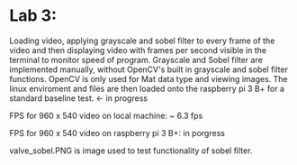 # Lab 3:

Loading video, applying grayscale and sobel filter to every frame of the video and then displaying video with frames per second visible in the terminal to monitor speed of program. Grayscale and Sobel filter are implemented manually, without OpenCV's built in grayscale and sobel filter functions. OpenCV is only used for Mat data type and viewing images. The linux enviroment and files are then loaded onto the raspberry pi 3 B+ for a standard baseline test. <- in progress

FPS for 960 x 540 video on local machine: ~ 6.3 fps

FPS for 960 x 540 video on raspberry pi 3 B+: in porgress

valve_sobel.PNG is image used to test functionality of sobel filter. 
